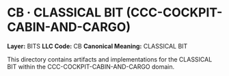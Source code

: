 # CB · CLASSICAL BIT (CCC-COCKPIT-CABIN-AND-CARGO)

**Layer:** BITS
**LLC Code:** CB
**Canonical Meaning:** CLASSICAL BIT

This directory contains artifacts and implementations for the CLASSICAL BIT within the CCC-COCKPIT-CABIN-AND-CARGO domain.
